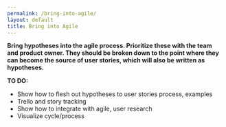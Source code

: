 ```yaml
---
permalink: /bring-into-agile/
layout: default
title: Bring into Agile
---
```



**Bring hypotheses into the agile process. Prioritize these with the team and product owner. They should be
broken down to the point where they can become the source of user
stories, which will also be written as hypotheses.**

**TO DO:**

- Show how to flesh out hypotheses to user stories process, examples
- Trello and story tracking
- Show how to integrate with agile, user research
- Visualize cycle/process